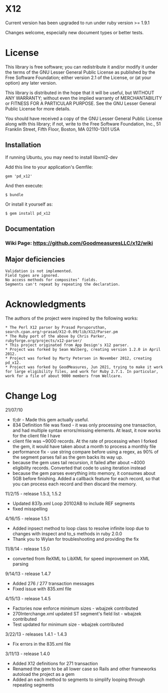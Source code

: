 # X12

Current version has been upgraded to run under ruby version >= 1.9.1

Changes welcome, especially new document types or better tests.

# License

This library is free software; you can redistribute it and/or
modify it under the terms of the GNU Lesser General Public
License as published by the Free Software Foundation; either
version 2.1 of the License, or (at your option) any later version.

This library is distributed in the hope that it will be useful,
but WITHOUT ANY WARRANTY; without even the implied warranty of
MERCHANTABILITY or FITNESS FOR A PARTICULAR PURPOSE.  See the GNU
Lesser General Public License for more details.

You should have received a copy of the GNU Lesser General Public
License along with this library; if not, write to the Free Software
Foundation, Inc., 51 Franklin Street, Fifth Floor, Boston, MA  02110-1301  USA

## Installation

If running Ubuntu, you may need to install libxml2-dev

Add this line to your application's Gemfile:

    gem 'pd_x12'

And then execute:

    $ bundle

Or install it yourself as:

    $ gem install pd_x12


 
## Documentation
### Wiki Page: https://github.com/GoodmeasuresLLC/x12/wiki

## Major deficiencies

    Validation is not implemented.
    Field types are ignored.
    No access methods for composites’ fields.
    Segments can't repeat by repeating the declaration.

# Acknowledgments

The authors of the project were inspired by the following works:

    * The Perl X12 parser by Prasad Poruporuthan, search.cpan.org/~prasad/X12-0.09/lib/X12/Parser.pm
    * The Ruby port of the above by Chris Parker, rubyforge.org/projects/x12-parser/
    * This project originated from App Design's X12 parser.  
	* Project was forked by Sean Walberg, creating version 1.2.0 in April 2012.
	* Project was forked by Marty Petersen in November 2012, creating pd_x12.
    * Project was forked by GoodMeasures, Jun 2021, trying to make it work for large eligibility files, and work for Ruby 2.7.1. In particular, work for a file of about 9000 members from Wellcare.


# Change Log
21/07/10
* tl;dr - Made this gem actually useful.
* 834 Definition file was fixed - it was only processing one transaction, and had
  multiple syntax errors/missing elements. At least, it now works for the client file I have
* client file was ~9000 records. At the rate of processing when I forked the gem, it would have taken about a month to process a monthly file
* performance fix - use string compare before using a regex, as 90% of the segment parses fail as the gem backs its way up.
* because the gem uses tail recursion, it failed after about ~4000 eligibility records. Converted that code to using iteration instead
* because the gem parses everything into memory, it consumes about 5GB before finishing. Added a callback feature for each record, so that you can process each record and then discard the memory.

11/2/15 - release 1.5.3, 1.5.2
* Updated 837p.xml Loop 20102AB to include REF segments
* fixed misspelling

4/16/15 - release 1.5.1
* Added inpsect method to loop class to resolve infinite loop due to changes with inspect and to_s methods in ruby 2.0.0
* Thank you to Wylan for troubleshooting and providing the fix 

11/8/14 - release 1.5.0
* converted from ReXML to LibXML for speed improvement on XML parsing 

9/14/13 - release 1.4.7
* Added 276 / 277 transaction messages 
* Fixed issue with 835.xml file

4/15/13 - release 1.4.5
* Factories now enforce minimum sizes - wbajzek contributed
* 270Interchange.xml updated ST segment's field list - wbajzek contributed
* Test updated for minimum size - wbajzek contributed

3/22/13 - releases 1.4.1 - 1.4.3
* Fix errors in the 835.xml file

3/11/13 - release 1.4.0
* Added X12 definitions for 271 transaction
* Renamed the gem to be all lower case so Rails and other frameworks autoload the project as a gem
* Added an each method to segments to simplify looping through repeating segments

